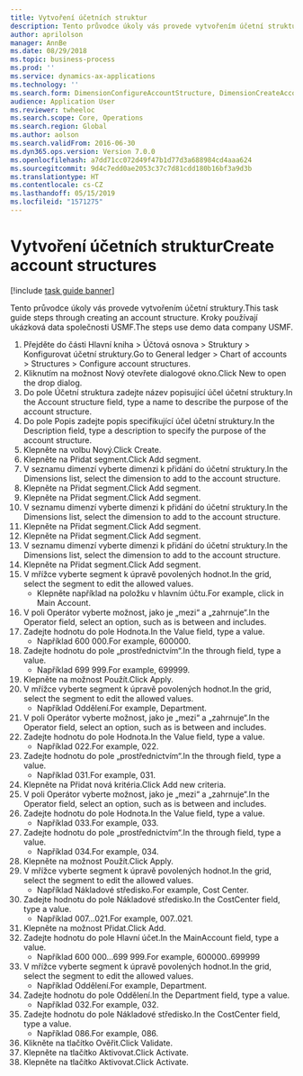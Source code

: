 ```yaml
---
title: Vytvoření účetních struktur
description: Tento průvodce úkoly vás provede vytvořením účetní struktury.
author: aprilolson
manager: AnnBe
ms.date: 08/29/2018
ms.topic: business-process
ms.prod: ''
ms.service: dynamics-ax-applications
ms.technology: ''
ms.search.form: DimensionConfigureAccountStructure, DimensionCreateAccountStructure, DimensionHierarchyAddLevel, DimensionHierarchyConstraintActivate
audience: Application User
ms.reviewer: twheeloc
ms.search.scope: Core, Operations
ms.search.region: Global
ms.author: aolson
ms.search.validFrom: 2016-06-30
ms.dyn365.ops.version: Version 7.0.0
ms.openlocfilehash: a7dd71cc072d49f47b1d77d3a688984cd4aaa624
ms.sourcegitcommit: 9d4c7edd0ae2053c37c7d81cdd180b16bf3a9d3b
ms.translationtype: HT
ms.contentlocale: cs-CZ
ms.lasthandoff: 05/15/2019
ms.locfileid: "1571275"
---
```

# <a name="create-account-structures"></a><span data-ttu-id="2da28-103">Vytvoření účetních struktur</span><span class="sxs-lookup"><span data-stu-id="2da28-103">Create account structures</span></span>

[!include [task guide banner](../../includes/task-guide-banner.md)]

<span data-ttu-id="2da28-104">Tento průvodce úkoly vás provede vytvořením účetní struktury.</span><span class="sxs-lookup"><span data-stu-id="2da28-104">This task guide steps through creating an account structure.</span></span> <span data-ttu-id="2da28-105">Kroky používají ukázková data společnosti USMF.</span><span class="sxs-lookup"><span data-stu-id="2da28-105">The steps use demo data company USMF.</span></span>

1. <span data-ttu-id="2da28-106">Přejděte do části Hlavní kniha > Účtová osnova > Struktury > Konfigurovat účetní struktury.</span><span class="sxs-lookup"><span data-stu-id="2da28-106">Go to General ledger > Chart of accounts > Structures > Configure account structures.</span></span>
2. <span data-ttu-id="2da28-107">Kliknutím na možnost Nový otevřete dialogové okno.</span><span class="sxs-lookup"><span data-stu-id="2da28-107">Click New to open the drop dialog.</span></span>
3. <span data-ttu-id="2da28-108">Do pole Účetní struktura zadejte název popisující účel účetní struktury.</span><span class="sxs-lookup"><span data-stu-id="2da28-108">In the Account structure field, type a name to describe the purpose of the account structure.</span></span>
4. <span data-ttu-id="2da28-109">Do pole Popis zadejte popis specifikující účel účetní struktury.</span><span class="sxs-lookup"><span data-stu-id="2da28-109">In the Description field, type a description to specify the purpose of the account structure.</span></span>
5. <span data-ttu-id="2da28-110">Klepněte na volbu Nový.</span><span class="sxs-lookup"><span data-stu-id="2da28-110">Click Create.</span></span>
6. <span data-ttu-id="2da28-111">Klepněte na Přidat segment.</span><span class="sxs-lookup"><span data-stu-id="2da28-111">Click Add segment.</span></span>
7. <span data-ttu-id="2da28-112">V seznamu dimenzí vyberte dimenzi k přidání do účetní struktury.</span><span class="sxs-lookup"><span data-stu-id="2da28-112">In the Dimensions list, select the dimension to add to the account structure.</span></span>
8. <span data-ttu-id="2da28-113">Klepněte na Přidat segment.</span><span class="sxs-lookup"><span data-stu-id="2da28-113">Click Add segment.</span></span>
9. <span data-ttu-id="2da28-114">Klepněte na Přidat segment.</span><span class="sxs-lookup"><span data-stu-id="2da28-114">Click Add segment.</span></span>
10. <span data-ttu-id="2da28-115">V seznamu dimenzí vyberte dimenzi k přidání do účetní struktury.</span><span class="sxs-lookup"><span data-stu-id="2da28-115">In the Dimensions list, select the dimension to add to the account structure.</span></span>
11. <span data-ttu-id="2da28-116">Klepněte na Přidat segment.</span><span class="sxs-lookup"><span data-stu-id="2da28-116">Click Add segment.</span></span>
12. <span data-ttu-id="2da28-117">Klepněte na Přidat segment.</span><span class="sxs-lookup"><span data-stu-id="2da28-117">Click Add segment.</span></span>
13. <span data-ttu-id="2da28-118">V seznamu dimenzí vyberte dimenzi k přidání do účetní struktury.</span><span class="sxs-lookup"><span data-stu-id="2da28-118">In the Dimensions list, select the dimension to add to the account structure.</span></span>
14. <span data-ttu-id="2da28-119">Klepněte na Přidat segment.</span><span class="sxs-lookup"><span data-stu-id="2da28-119">Click Add segment.</span></span>
15. <span data-ttu-id="2da28-120">V mřížce vyberte segment k úpravě povolených hodnot.</span><span class="sxs-lookup"><span data-stu-id="2da28-120">In the grid, select the segment to edit the allowed values.</span></span>
    * <span data-ttu-id="2da28-121">Klepněte například na položku v hlavním účtu.</span><span class="sxs-lookup"><span data-stu-id="2da28-121">For example, click in Main Account.</span></span>  
16. <span data-ttu-id="2da28-122">V poli Operátor vyberte možnost, jako je „mezi“ a „zahrnuje“.</span><span class="sxs-lookup"><span data-stu-id="2da28-122">In the Operator field, select an option, such as is between and includes.</span></span>
17. <span data-ttu-id="2da28-123">Zadejte hodnotu do pole Hodnota.</span><span class="sxs-lookup"><span data-stu-id="2da28-123">In the Value field, type a value.</span></span>
    * <span data-ttu-id="2da28-124">Například 600 000.</span><span class="sxs-lookup"><span data-stu-id="2da28-124">For example, 600000.</span></span>  
18. <span data-ttu-id="2da28-125">Zadejte hodnotu do pole „prostřednictvím“.</span><span class="sxs-lookup"><span data-stu-id="2da28-125">In the through field, type a value.</span></span>
    * <span data-ttu-id="2da28-126">Například 699 999.</span><span class="sxs-lookup"><span data-stu-id="2da28-126">For example, 699999.</span></span>  
19. <span data-ttu-id="2da28-127">Klepněte na možnost Použít.</span><span class="sxs-lookup"><span data-stu-id="2da28-127">Click Apply.</span></span>
20. <span data-ttu-id="2da28-128">V mřížce vyberte segment k úpravě povolených hodnot.</span><span class="sxs-lookup"><span data-stu-id="2da28-128">In the grid, select the segment to edit the allowed values.</span></span>
    * <span data-ttu-id="2da28-129">Například Oddělení.</span><span class="sxs-lookup"><span data-stu-id="2da28-129">For example, Department.</span></span>  
21. <span data-ttu-id="2da28-130">V poli Operátor vyberte možnost, jako je „mezi“ a „zahrnuje“.</span><span class="sxs-lookup"><span data-stu-id="2da28-130">In the Operator field, select an option, such as is between and includes.</span></span>
22. <span data-ttu-id="2da28-131">Zadejte hodnotu do pole Hodnota.</span><span class="sxs-lookup"><span data-stu-id="2da28-131">In the Value field, type a value.</span></span>
    * <span data-ttu-id="2da28-132">Například 022.</span><span class="sxs-lookup"><span data-stu-id="2da28-132">For example, 022.</span></span>  
23. <span data-ttu-id="2da28-133">Zadejte hodnotu do pole „prostřednictvím“.</span><span class="sxs-lookup"><span data-stu-id="2da28-133">In the through field, type a value.</span></span>
    * <span data-ttu-id="2da28-134">Například 031.</span><span class="sxs-lookup"><span data-stu-id="2da28-134">For example, 031.</span></span>  
24. <span data-ttu-id="2da28-135">Klepněte na Přidat nová kritéria.</span><span class="sxs-lookup"><span data-stu-id="2da28-135">Click Add new criteria.</span></span>
25. <span data-ttu-id="2da28-136">V poli Operátor vyberte možnost, jako je „mezi“ a „zahrnuje“.</span><span class="sxs-lookup"><span data-stu-id="2da28-136">In the Operator field, select an option, such as is between and includes.</span></span>
26. <span data-ttu-id="2da28-137">Zadejte hodnotu do pole Hodnota.</span><span class="sxs-lookup"><span data-stu-id="2da28-137">In the Value field, type a value.</span></span>
    * <span data-ttu-id="2da28-138">Například 033.</span><span class="sxs-lookup"><span data-stu-id="2da28-138">For example, 033.</span></span>  
27. <span data-ttu-id="2da28-139">Zadejte hodnotu do pole „prostřednictvím“.</span><span class="sxs-lookup"><span data-stu-id="2da28-139">In the through field, type a value.</span></span>
    * <span data-ttu-id="2da28-140">Například 034.</span><span class="sxs-lookup"><span data-stu-id="2da28-140">For example, 034.</span></span>  
28. <span data-ttu-id="2da28-141">Klepněte na možnost Použít.</span><span class="sxs-lookup"><span data-stu-id="2da28-141">Click Apply.</span></span>
29. <span data-ttu-id="2da28-142">V mřížce vyberte segment k úpravě povolených hodnot.</span><span class="sxs-lookup"><span data-stu-id="2da28-142">In the grid, select the segment to edit the allowed values.</span></span>
    * <span data-ttu-id="2da28-143">Například Nákladové středisko.</span><span class="sxs-lookup"><span data-stu-id="2da28-143">For example, Cost Center.</span></span>  
30. <span data-ttu-id="2da28-144">Zadejte hodnotu do pole Nákladové středisko.</span><span class="sxs-lookup"><span data-stu-id="2da28-144">In the CostCenter field, type a value.</span></span>
    * <span data-ttu-id="2da28-145">Například 007…021.</span><span class="sxs-lookup"><span data-stu-id="2da28-145">For example, 007..021.</span></span>  
31. <span data-ttu-id="2da28-146">Klepněte na možnost Přidat.</span><span class="sxs-lookup"><span data-stu-id="2da28-146">Click Add.</span></span>
32. <span data-ttu-id="2da28-147">Zadejte hodnotu do pole Hlavní účet.</span><span class="sxs-lookup"><span data-stu-id="2da28-147">In the MainAccount field, type a value.</span></span>
    * <span data-ttu-id="2da28-148">Například 600 000…699 999.</span><span class="sxs-lookup"><span data-stu-id="2da28-148">For example, 600000..699999</span></span>  
33. <span data-ttu-id="2da28-149">V mřížce vyberte segment k úpravě povolených hodnot.</span><span class="sxs-lookup"><span data-stu-id="2da28-149">In the grid, select the segment to edit the allowed values.</span></span>
    * <span data-ttu-id="2da28-150">Například Oddělení.</span><span class="sxs-lookup"><span data-stu-id="2da28-150">For example, Department.</span></span>  
34. <span data-ttu-id="2da28-151">Zadejte hodnotu do pole Oddělení.</span><span class="sxs-lookup"><span data-stu-id="2da28-151">In the Department field, type a value.</span></span>
    * <span data-ttu-id="2da28-152">Například 032.</span><span class="sxs-lookup"><span data-stu-id="2da28-152">For example, 032.</span></span>  
35. <span data-ttu-id="2da28-153">Zadejte hodnotu do pole Nákladové středisko.</span><span class="sxs-lookup"><span data-stu-id="2da28-153">In the CostCenter field, type a value.</span></span>
    * <span data-ttu-id="2da28-154">Například 086.</span><span class="sxs-lookup"><span data-stu-id="2da28-154">For example, 086.</span></span>  
36. <span data-ttu-id="2da28-155">Klikněte na tlačítko Ověřit.</span><span class="sxs-lookup"><span data-stu-id="2da28-155">Click Validate.</span></span>
37. <span data-ttu-id="2da28-156">Klepněte na tlačítko Aktivovat.</span><span class="sxs-lookup"><span data-stu-id="2da28-156">Click Activate.</span></span>
38. <span data-ttu-id="2da28-157">Klepněte na tlačítko Aktivovat.</span><span class="sxs-lookup"><span data-stu-id="2da28-157">Click Activate.</span></span>

